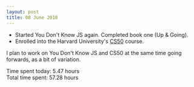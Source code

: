 ```yaml
---
layout: post
title: 08 June 2018
---
```


* Started You Don't Know JS again. Completed book one (Up & Going).
* Enrolled into the Harvard University's [CS50](https://www.edx.org/course/cs50s-introduction-computer-science-harvardx-cs50x) course.

I plan to work on You Don't Know JS and CS50 at the same time going forwards, as a bit of variation.

Time spent today: 5.47 hours  
Total time spent: 57.28 hours  